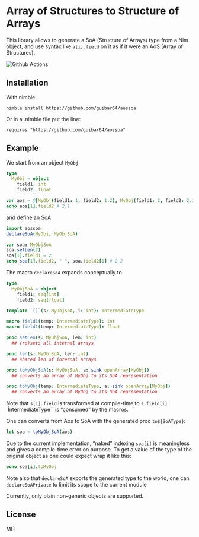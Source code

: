 # Array of Structures to Structure of Arrays


This library allows to generate a SoA (Structure of Arrays) type from a Nim object, and use
 syntax like ``a[i].field`` on it as if it were an AoS (Array of Structures).


![Github Actions](https://github.com/guibar64/aossoa/workflows/Github%20Actions/badge.svg)


## Installation

With nimble:
```
nimble install https://github.com/guibar64/aossoa
```

Or in a .nimble file put the line:
```
requires "https://github.com/guibar64/aossoa"
```


## Example

We start from an object ``MyObj``
```nim
type
  MyObj = object
    field1: int
    field2: float

var aos = @[MyObj(field1: 1, field2: 1.2), MyObj(field1: 2, field2: 2.1)]
echo aos[1].field2 # 2.1
```

and define an SoA
```nim
import aossoa
declareSoA(MyObj, MyObjSoA)

var soa: MyObjSoA
soa.setLen(2)
soa[1].field1 = 2
echo soa[1].field2, " ", soa.field2[1] # 2 2
```

The macro ``declareSoA``  expands conceptually to
```nim
type
  MyObjSoA = object
    field1: seq[int]
    field2: seq[float]

template `[]`(s: MyObjSoA, i: int): IntermediateType

macro field1(temp: IntermediateType): int
macro field1(temp: IntermediateType): float

proc setLen(s: MyObjSoA, len: int)
  ## (re)sets all internal arrays

proc len(s: MyObjSoA, len: int)
  ## shared len of internal arrays

proc toMyObjSoA(s: MyObjSoA, a: sink openArray[MyObj])
  ## converts an array of MyObj to its SoA representation

proc toMyObj(temp: IntermediateType, a: sink openArray[MyObj])
  ## converts an array of MyObj to its SoA representation

```

Note that ``s[i].field`` is transformed at compile-time to ``s.field[i]`` `ÌntermediateType`` is “consumed” by the macros.

One can converts from Aos to SoA with the generated proc ``to${SoAType}``:
```nim
let soa = toMyObjSoA(aos)
```

Due to the current implementation, “naked” indexing ``soa[i]``  is meaningless and gives a compile-time error on purpose. 
To get a value of the type of the original object as one could expect wrap it like this:
```nim
echo soa[i].toMyObj
``` 

Note also that ``declareSoA`` exports the generated type to the world,
one can ``declareSoAPrivate`` to limit its scope to the current module

Currently, only plain non-generic objects are supported.

## License

MIT